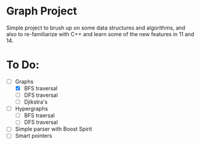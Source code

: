 # Graph Project
Simple project to brush up on some data structures and algorithms, 
and also to re-familiarize with C++ and learn some of the new features in 11 and 14.

# To Do:
- [ ] Graphs
  - [x] BFS traversal
  - [ ] DFS traversal
  - [ ] Djikstra's  
- [ ] Hypergraphs
  - [ ] BFS traersal
  - [ ] DFS traversal
- [ ] Simple parser with Boost Spirit
- [ ] Smart pointers
